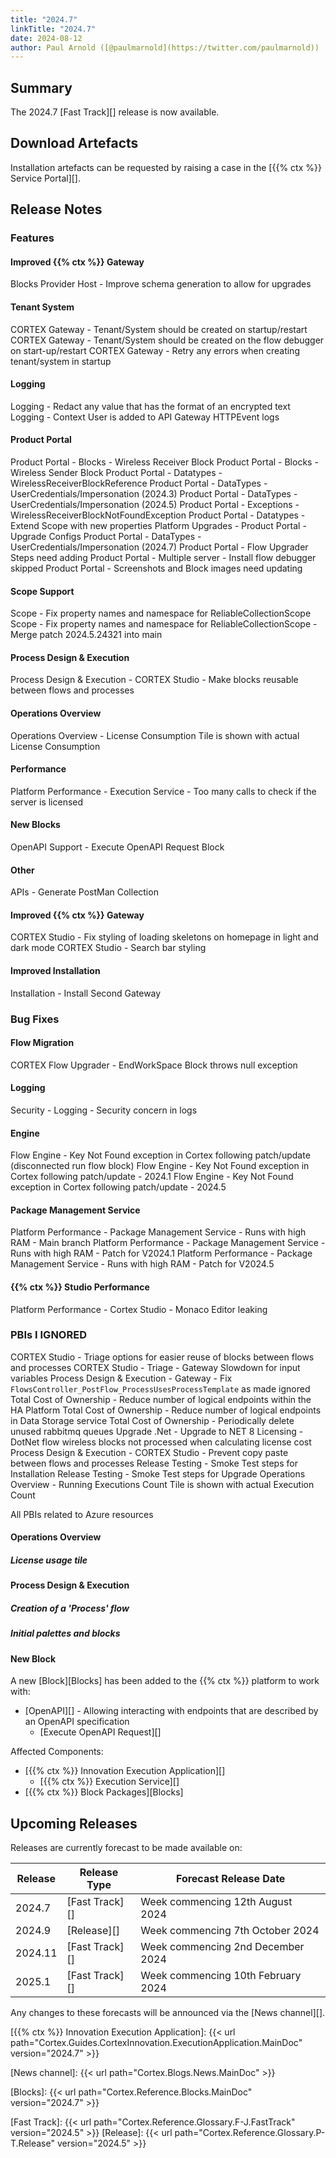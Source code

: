 ```yaml
---
title: "2024.7"
linkTitle: "2024.7"
date: 2024-08-12
author: Paul Arnold ([@paulmarnold](https://twitter.com/paulmarnold))
---
```


## Summary

The 2024.7 [Fast Track][] release is now available.

## Download Artefacts

Installation artefacts can be requested by raising a case in the [{{% ctx %}} Service Portal][].

## Release Notes

### Features

#### Improved {{% ctx %}} Gateway

Blocks Provider Host - Improve schema generation to allow for upgrades

#### Tenant System

CORTEX Gateway - Tenant/System should be created on startup/restart
CORTEX Gateway - Tenant/System should be created on the flow debugger on start-up/restart
CORTEX Gateway - Retry any errors when creating tenant/system in startup

#### Logging

Logging - Redact any value that has the format of an encrypted text
Logging - Context User is added to API Gateway HTTPEvent logs

#### Product Portal

Product Portal - Blocks - Wireless Receiver Block
Product Portal - Blocks - Wireless Sender Block
Product Portal - Datatypes - WirelessReceiverBlockReference
Product Portal - DataTypes - UserCredentials/Impersonation (2024.3)
Product Portal - DataTypes - UserCredentials/Impersonation (2024.5)
Product Portal - Exceptions - WirelessReceiverBlockNotFoundException
Product Portal - Datatypes - Extend Scope with new properties
Platform Upgrades - Product Portal - Upgrade Configs
Product Portal - DataTypes - UserCredentials/Impersonation (2024.7)
Product Portal - Flow Upgrader Steps need adding
Product Portal - Multiple server - Install flow debugger skipped
Product Portal - Screenshots and Block images need updating

#### Scope Support

Scope - Fix property names and namespace for ReliableCollectionScope
Scope - Fix property names and namespace for ReliableCollectionScope - Merge patch 2024.5.24321 into main

#### Process Design & Execution

Process Design & Execution - CORTEX Studio - Make blocks reusable between flows and processes

#### Operations Overview

Operations Overview - License Consumption Tile is shown with actual License Consumption

#### Performance

Platform Performance - Execution Service - Too many calls to check if the server is licensed

#### New Blocks

OpenAPI Support - Execute OpenAPI Request Block

#### Other

APIs - Generate PostMan Collection

#### Improved {{% ctx %}} Gateway

CORTEX Studio - Fix styling of loading skeletons on homepage in light and dark mode
CORTEX Studio - Search bar styling

#### Improved Installation

Installation - Install Second Gateway

### Bug Fixes

#### Flow Migration

CORTEX Flow Upgrader - EndWorkSpace Block throws null exception

#### Logging

Security - Logging - Security concern in logs

#### Engine

Flow Engine - Key Not Found exception in Cortex following patch/update (disconnected run flow block)
Flow Engine - Key Not Found exception in Cortex following patch/update - 2024.1
Flow Engine - Key Not Found exception in Cortex following patch/update - 2024.5

#### Package Management Service

Platform Performance - Package Management Service - Runs with high RAM - Main branch
Platform Performance - Package Management Service - Runs with high RAM - Patch for V2024.1
Platform Performance - Package Management Service - Runs with high RAM - Patch for V2024.5

#### {{% ctx %}} Studio Performance

Platform Performance - Cortex Studio - Monaco Editor leaking



### PBIs I IGNORED

CORTEX Studio - Triage options for easier reuse of blocks between flows and processes
CORTEX Studio - Triage - Gateway Slowdown for input variables
Process Design & Execution - Gateway - Fix `FlowsController_PostFlow_ProcessUsesProcessTemplate` as made ignored
Total Cost of Ownership - Reduce number of logical endpoints within the HA Platform
Total Cost of Ownership - Reduce number of logical endpoints in Data Storage service
Total Cost of Ownership - Periodically delete unused rabbitmq queues
Upgrade .Net - Upgrade to NET 8
Licensing - DotNet flow wireless blocks not processed when calculating license cost
Process Design & Execution - CORTEX Studio - Prevent copy paste between flows and processes
Release Testing - Smoke Test steps for Installation
Release Testing - Smoke Test steps for Upgrade
Operations Overview - Running Executions Count Tile is shown with actual Execution Count

All PBIs related to Azure resources


















#### Operations Overview

##### License usage tile

#### Process Design & Execution

##### Creation of a 'Process' flow

##### Initial palettes and blocks

#### New Block

A new [Block][Blocks] has been added to the {{% ctx %}} platform to work with:

* [OpenAPI][] - Allowing interacting with endpoints that are described by an OpenAPI specification
  * [Execute OpenAPI Request][]

Affected Components:

* [{{% ctx %}} Innovation Execution Application][]
  * [{{% ctx %}} Execution Service][]
* [{{% ctx %}} Block Packages][Blocks]

## Upcoming Releases

Releases are currently forecast to be made available on:

| Release | Release Type   | Forecast Release Date              |
|---------|----------------|------------------------------------|
| 2024.7  | [Fast Track][] | Week commencing 12th August 2024   |
| 2024.9  | [Release][]    | Week commencing 7th October 2024   |
| 2024.11 | [Fast Track][] | Week commencing 2nd December 2024  |
| 2025.1  | [Fast Track][]    | Week commencing 10th February 2024 |

Any changes to these forecasts will be announced via the [News channel][].

[{{% ctx %}} Innovation Execution Application]: {{< url path="Cortex.Guides.CortexInnovation.ExecutionApplication.MainDoc" version="2024.7" >}}

[News channel]: {{< url path="Cortex.Blogs.News.MainDoc" >}}

[Blocks]: {{< url path="Cortex.Reference.Blocks.MainDoc" version="2024.7" >}}

[Fast Track]: {{< url path="Cortex.Reference.Glossary.F-J.FastTrack" version="2024.5" >}}
[Release]: {{< url path="Cortex.Reference.Glossary.P-T.Release" version="2024.5" >}}
